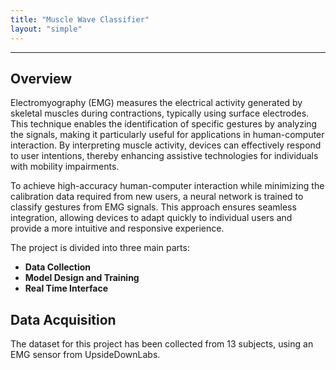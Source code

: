 ```yaml
---
title: "Muscle Wave Classifier"
layout: "simple"
---
```


---

## Overview

Electromyography (EMG) measures the electrical activity generated by skeletal muscles during contractions, typically using surface electrodes. This technique enables the identification of specific gestures by analyzing the signals, making it particularly useful for applications in human-computer interaction. By interpreting muscle activity, devices can effectively respond to user intentions, thereby enhancing assistive technologies for individuals with mobility impairments.

To achieve high-accuracy human-computer interaction while minimizing the calibration data required from new users, a neural network is trained to classify gestures from EMG signals. This approach ensures seamless integration, allowing devices to adapt quickly to individual users and provide a more intuitive and responsive experience.

The project is divided into three main parts:

* **Data Collection**
* **Model Design and Training**
* **Real Time Interface**

## Data Acquisition

The dataset for this project has been collected from 13 subjects, using an EMG sensor from UpsideDownLabs.
